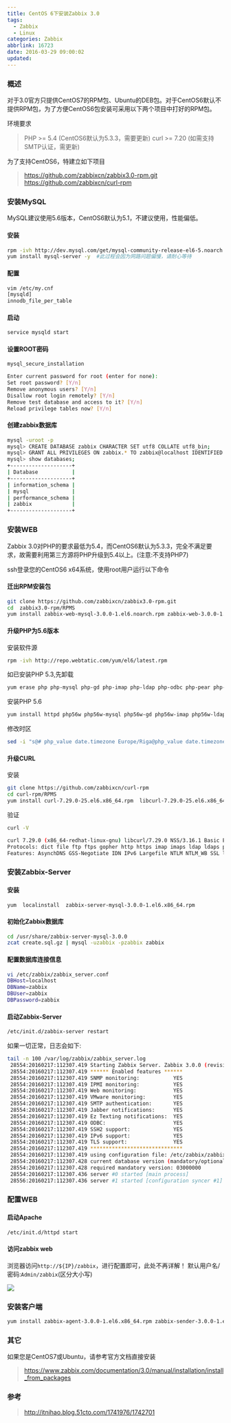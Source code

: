 ```yaml
---
title: CentOS 6下安装Zabbix 3.0
tags:
  - Zabbix
  - Linux
categories: Zabbix
abbrlink: 16723
date: 2016-03-29 09:00:02
updated:
---
```

### 概述

对于3.0官方只提供CentOS7的RPM包、Ubuntu的DEB包。对于CentOS6默认不提供RPM包，为了方便CentOS6包安装可采用以下两个项目中打好的RPM包。

环境要求

> PHP >= 5.4  (CentOS6默认为5.3.3，需要更新)
> curl >= 7.20 (如需支持SMTP认证，需更新)

为了支持CentOS6，特建立如下项目

> https://github.com/zabbixcn/zabbix3.0-rpm.git
> https://github.com/zabbixcn/curl-rpm

<!-- more -->

### 安装MySQL

MySQL建议使用5.6版本，CentOS6默认为5.1，不建议使用，性能偏低。

#### 安装
```bash
rpm -ivh http://dev.mysql.com/get/mysql-community-release-el6-5.noarch.rpm
yum install mysql-server -y  #此过程会因为网路问题偏慢，请耐心等待  
```

#### 配置
```bash
vim /etc/my.cnf  
[mysqld]
innodb_file_per_table   
```

#### 启动
```bash
service mysqld start  
```

#### 设置ROOT密码
```bash
mysql_secure_installation   

Enter current password for root (enter for none):
Set root password? [Y/n]
Remove anonymous users? [Y/n]
Disallow root login remotely? [Y/n]
Remove test database and access to it? [Y/n]
Reload privilege tables now? [Y/n]   
```

#### 创建zabbix数据库
```bash
mysql -uroot -p
mysql> CREATE DATABASE zabbix CHARACTER SET utf8 COLLATE utf8_bin;
mysql> GRANT ALL PRIVILEGES ON zabbix.* TO zabbix@localhost IDENTIFIED BY 'zabbix';
mysql> show databases;   
+--------------------+     
| Database           |     
+--------------------+     
| information_schema |     
| mysql              |     
| performance_schema |     
| zabbix             |     
+--------------------+
```

### 安装WEB

Zabbix 3.0对PHP的要求最低为5.4，而CentOS6默认为5.3.3，完全不满足要求，故需要利用第三方源将PHP升级到5.4以上。(注意:不支持PHP7)

ssh登录您的CentOS6 x64系统，使用root用户运行以下命令

#### 迁出RPM安装包

```bash
git clone https://github.com/zabbixcn/zabbix3.0-rpm.git
cd  zabbix3.0-rpm/RPMS
yum install zabbix-web-mysql-3.0.0-1.el6.noarch.rpm zabbix-web-3.0.0-1.el6.noarch.rpm
```

#### 升级PHP为5.6版本

安装软件源
```bash
rpm -ivh http://repo.webtatic.com/yum/el6/latest.rpm
```

如已安装PHP 5.3,先卸载

```bash
yum erase php php-mysql php-gd php-imap php-ldap php-odbc php-pear php-xml php-xmlrpc php-mcrypt php-mbstring php-devel php-pecl-memcached php-pecl-memcache  php-common php-pdo php-cli php-fpm libmemcached
```
安装PHP 5.6

```bash
yum install httpd php56w php56w-mysql php56w-gd php56w-imap php56w-ldap php56w-odbc php56w-pear php56w-xml php56w-xmlrpc php56w-mcrypt php56w-mbstring php56w-devel php56w-pecl-memcached  php56w-common php56w-pdo php56w-cli php56w-pecl-memcache php56w-bcmath php56w-fpm
```

修改时区

```bash
sed -i "s@# php_value date.timezone Europe/Riga@php_value date.timezone Asia/Shanghai@g" /etc/httpd/conf.d/zabbix.conf
```

#### 升级CURL

安装 
```bash
git clone https://github.com/zabbixcn/curl-rpm
cd curl-rpm/RPMS 
yum install curl-7.29.0-25.el6.x86_64.rpm  libcurl-7.29.0-25.el6.x86_64.rpm  libcurl-devel-7.29.0-25.el6.x86_64.rpm
```

验证
```bash
curl -V          

curl 7.29.0 (x86_64-redhat-linux-gnu) libcurl/7.29.0 NSS/3.16.1 Basic ECC zlib/1.2.3 libidn/1.18 libssh2/1.4.2
Protocols: dict file ftp ftps gopher http https imap imaps ldap ldaps pop3 pop3s rtsp scp sftp smtp smtps telnet tftp 
Features: AsynchDNS GSS-Negotiate IDN IPv6 Largefile NTLM NTLM_WB SSL libz 
```

### 安装Zabbix-Server

#### 安装

```bash
yum  localinstall  zabbix-server-mysql-3.0.0-1.el6.x86_64.rpm
```

#### 初始化Zabbix数据库

```bash
cd /usr/share/zabbix-server-mysql-3.0.0
zcat create.sql.gz | mysql -uzabbix -pzabbix zabbix
```

#### 配置数据库连接信息

```bash
vi /etc/zabbix/zabbix_server.conf
DBHost=localhost
DBName=zabbix
DBUser=zabbix
DBPassword=zabbix
```
#### 启动Zabbix-Server

```bash
/etc/init.d/zabbix-server restart
```

如果一切正常，日志会如下:

```bash
tail -n 100 /var/log/zabbix/zabbix_server.log
 28554:20160217:112307.419 Starting Zabbix Server. Zabbix 3.0.0 (revision 58460).
 28554:20160217:112307.419 ****** Enabled features ******
 28554:20160217:112307.419 SNMP monitoring:           YES
 28554:20160217:112307.419 IPMI monitoring:           YES
 28554:20160217:112307.419 Web monitoring:            YES
 28554:20160217:112307.419 VMware monitoring:         YES
 28554:20160217:112307.419 SMTP authentication:       YES
 28554:20160217:112307.419 Jabber notifications:      YES
 28554:20160217:112307.419 Ez Texting notifications:  YES
 28554:20160217:112307.419 ODBC:                      YES
 28554:20160217:112307.419 SSH2 support:              YES
 28554:20160217:112307.419 IPv6 support:              YES
 28554:20160217:112307.419 TLS support:               YES
 28554:20160217:112307.419 ******************************
 28554:20160217:112307.419 using configuration file: /etc/zabbix/zabbix_server.conf
 28554:20160217:112307.428 current database version (mandatory/optional): 03000000/03000000
 28554:20160217:112307.428 required mandatory version: 03000000
 28554:20160217:112307.436 server #0 started [main process]
 28556:20160217:112307.436 server #1 started [configuration syncer #1]
```

### 配置WEB

#### 启动Apache

```bash
/etc/init.d/httpd start
```

#### 访问zabbix web

浏览器访问`http://${IP}/zabbix`，进行配置即可，此处不再详解！
默认用户名/密码:`Admin/zabbix`(区分大小写)

![](https://www.hi-linux.com/img/linux/zabbix3.0.png)

### 安装客户端

```bash
yum install zabbix-agent-3.0.0-1.el6.x86_64.rpm zabbix-sender-3.0.0-1.el6.x86_64.rpm zabbix-get-3.0.0-1.el6.x86_64.rpm
```

### 其它

如果您是CentOS7或Ubuntu，请参考官方文档直接安装
> https://www.zabbix.com/documentation/3.0/manual/installation/install_from_packages

### 参考
> http://itnihao.blog.51cto.com/1741976/1742701